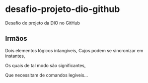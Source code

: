 # desafio-projeto-dio-github
Desafio de projeto da DIO no GitHub

## Irmãos

Dois elementos lógicos intangíveis,
Cujos podem se sincronizar em instantes,





Os quais de tal modo são significantes,

Que necessitam de comandos legíveis...
